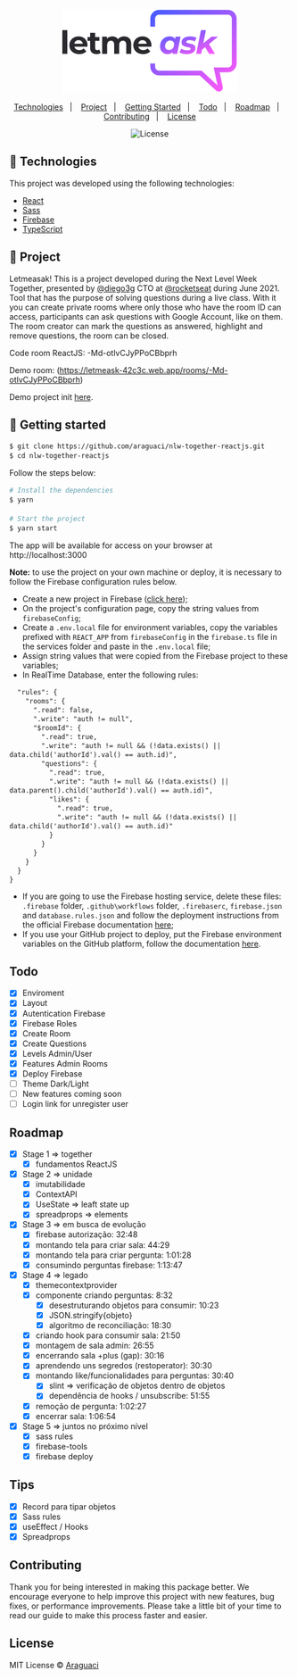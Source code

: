 <p align="center">
  <a href="https://letmeask-42c3c.web.app/" target="_black" title="Let me Ask - Demo Project"><img src="https://raw.githubusercontent.com/araguaci/nlw-together-reactjs/8c5990381e6092f62e1d6f48310cc82f299ac6e1/src/assets/images/logo.svg" alt="Letmeask" /></a>
</p>

<p align="center">
  <a href="#-technologies">Technologies</a>&nbsp;&nbsp;&nbsp;|&nbsp;&nbsp;&nbsp;
  <a href="#-project">Project</a>&nbsp;&nbsp;&nbsp;|&nbsp;&nbsp;&nbsp;
  <a href="#-getting-started">Getting Started</a>&nbsp;&nbsp;&nbsp;|&nbsp;&nbsp;&nbsp;
  <a href="#todo">Todo</a>&nbsp;&nbsp;&nbsp;|&nbsp;&nbsp;&nbsp;
  <a href="#roadmap">Roadmap</a>&nbsp;&nbsp;&nbsp;|&nbsp;&nbsp;&nbsp;
  <a href="#contributing">Contributing</a>&nbsp;&nbsp;&nbsp;|&nbsp;&nbsp;&nbsp;
  <a href="#license">License</a>
</p>

<p align="center">
  <img alt="License" src="https://img.shields.io/static/v1?label=license&message=MIT&color=8257E5&labelColor=000000">
<br>

## 🧪 Technologies

This project was developed using the following technologies:

- [React](https://reactjs.org)
- [Sass](https://sass-lang.com/)
- [Firebase](https://firebase.google.com/)
- [TypeScript](https://www.typescriptlang.org/)

## 🔎 Project 

Letmeasak! This is a project developed during the Next Level Week Together, presented by <a href="https://github.com/diego3g">@diego3g</a> CTO at <a href="https://github.com/rocketseat">@rocketseat</a> during June 2021.
Tool that has the purpose of solving questions during a live class. With it you can create private rooms where only those who have the room ID can access, participants can ask questions with Google Account, like on them. The room creator can mark the questions as answered, highlight and remove questions, the room can be closed.

Code room ReactJS: -Md-otlvCJyPPoCBbprh

Demo room: (https://letmeask-42c3c.web.app/rooms/-Md-otlvCJyPPoCBbprh)

Demo project init [here](https://letmeask-42c3c.web.app).

## 🚀 Getting started

```bash
$ git clone https://github.com/araguaci/nlw-together-reactjs.git
$ cd nlw-together-reactjs
```

Follow the steps below:

```bash
# Install the dependencies
$ yarn

# Start the project
$ yarn start
```

The app will be available for access on your browser at http://localhost:3000

<strong>Note:</strong> to use the project on your own machine or deploy, it is necessary to follow the Firebase configuration rules below.

- Create a new project in Firebase (<a href="https://console.firebase.google.com/u/0/?hl=pt-br">click here</a>); 
- On the project's configuration page, copy the string values ​​from `firebaseConfig`;
- Create a `.env.local` file for environment variables, copy the variables prefixed with `REACT_APP` from `firebaseConfig` in the `firebase.ts` file in the services folder and paste in the `.env.local` file;
- Assign string values ​​that were copied from the Firebase project to these variables;
- In RealTime Database, enter the following rules:
	
```{
  "rules": {
    "rooms": {
      ".read": false,
      ".write": "auth != null",
      "$roomId": {
        ".read": true,
        ".write": "auth != null && (!data.exists() || data.child('authorId').val() == auth.id)",
        "questions": {
          ".read": true,
          ".write": "auth != null && (!data.exists() || data.parent().child('authorId').val() == auth.id)",
          "likes": {
            ".read": true,
            ".write": "auth != null && (!data.exists() || data.child('authorId').val() == auth.id)"
          }
        }
      }
    }
  }
}
```
- If you are going to use the Firebase hosting service, delete these files: `.firebase` folder, `.github\workflows` folder, `.firebaserc`, `firebase.json` and `database.rules.json` and follow the deployment instructions from the official Firebase documentation <a href="https://console.firebase.google.com/u/0/project/teste-64e4d/hosting/sites?hl=pt-br">here</a>;
- If you use your GitHub project to deploy, put the Firebase environment variables on the GitHub platform, follow the documentation <a href="https://docs.github.com/pt/actions/reference/environment-variables">here</a>. 

## Todo
- [x] Enviroment
- [x] Layout
- [x] Autentication Firebase
- [x] Firebase Roles
- [x] Create Room
- [x] Create Questions
- [x] Levels Admin/User
- [x] Features Admin Rooms 
- [x] Deploy Firebase
- [ ] Theme Dark/Light
- [ ] New features coming soon
- [ ] Login link for unregister user
	
## Roadmap

- [x] Stage 1 => together
  - [x] fundamentos ReactJS

- [x] Stage 2 => unidade
  - [x] imutabilidade
  - [x] ContextAPI
  - [x] UseState => leaft state up
  - [x] spreadprops => elements
      
- [x] Stage 3 => em busca de evolução
  - [x] firebase autorização: 32:48
  - [x] montando tela para criar sala: 44:29
  - [x] montando tela para criar pergunta: 1:01:28
  - [x] consumindo perguntas firebase: 1:13:47

- [x] Stage 4 => legado
  - [x] themecontextprovider 
  - [x] componente criando perguntas: 8:32
    - [x] desestruturando objetos para consumir: 10:23
    - [x] JSON.stringify{objeto}
    - [x] algoritmo de reconciliação: 18:30
  - [x] criando hook para consumir sala: 21:50
  - [x] montagem de sala admin: 26:55
  - [x] encerrando sala +plus (gap): 30:16
  - [x] aprendendo uns segredos (restoperator): 30:30
  - [x] montando like/funcionalidades para perguntas: 30:40
    - [x] slint => verificação de objetos dentro de objetos
    - [x] dependência de hooks / unsubscribe: 51:55
  - [x] remoção de pergunta: 1:02:27
  - [x] encerrar sala: 1:06:54

- [x] Stage 5 => juntos no próximo nível
  - [x] sass rules
  - [x] firebase-tools
  - [x] firebase deploy

## Tips
  - [x] Record<typeKey> para tipar objetos
  - [x] Sass rules
  - [x] useEffect / Hooks
  - [x] Spreadprops

## Contributing

Thank you for being interested in making this package better. We encourage everyone to help improve this project with new features, bug fixes, or performance improvements. Please take a little bit of your time to read our guide to make this process faster and easier.

## License

MIT License © [Araguaci](https://github.com/araguaci)
